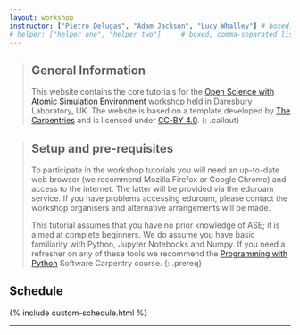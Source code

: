 ```yaml
---
layout: workshop      
instructor: ["Pietro Delugas", "Adam Jackson", "Lucy Whalley"] # boxed, comma-separated list of instructors' names as strings, like ["Kay McNulty", "Betty Jennings", "Betty Snyder"]
# helper: ["helper one", "helper two"]     # boxed, comma-separated list of helpers' names, like ["Marlyn Wescoff", "Fran Bilas", "Ruth Lichterman"]
---
```


> ## General Information
> This website contains the core tutorials for the 
> <a href="{{ site.ase_workshop }}">Open Science with Atomic Simulation Environment</a>
> workshop held in Daresbury Laboratory, UK. The website is based on a template developed by 
> <a href="{{ site.carpentries_site }}">The Carpentries</a> and is licensed under 
> <a href="{{ site.cc_by_human }}">CC-BY 4.0</a>.
{: .callout}

> ## Setup and pre-requisites
> To participate in the workshop tutorials you will need an up-to-date web browser 
> (we recommend Mozilla Firefox or Google Chrome) and
> access to the internet. 
> The latter will be provided via the eduroam service. 
> If you have problems accessing eduroam, 
> please contact the workshop organisers and alternative
> arrangements will be made.
> 
> This tutorial assumes that you have no prior knowledge of ASE; it is
> aimed at complete beginners. We do assume you have basic familiarity with
> Python, Jupyter Notebooks and Numpy. If you need a refresher on any of 
> these tools we recommend the 
> <a href="{{ site.swc_python_site }}">Programming with Python</a> 
> Software Carpentry course.
{: .prereq}

<h2 id="schedule">Schedule</h2>

{% include custom-schedule.html %}

<hr/>



